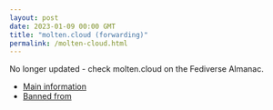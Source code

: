 ```yaml
---
layout: post
date: 2023-01-09 00:00 GMT
title: "molten.cloud (forwarding)"
permalink: /molten-cloud.html
---
```


No longer updated - check molten.cloud on the Fediverse Almanac.

* [Main information](https://www.fediversealmanac.com/api/v1/instances/molten.cloud)
* [Banned from](https://www.fediversealmanac.com/api/v1/instances/molten.cloud/banned_from)


